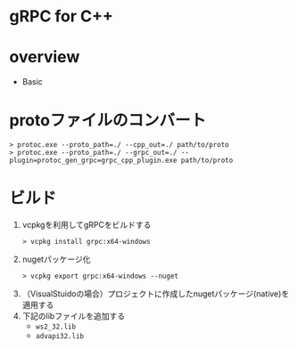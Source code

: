 # gRPC for C++

# overview

- Basic

# protoファイルのコンバート

```
> protoc.exe --proto_path=./ --cpp_out=./ path/to/proto
> protoc.exe --proto_path=./ --grpc_out=./ --plugin=protoc_gen_grpc=grpc_cpp_plugin.exe path/to/proto
```

# ビルド

1. vcpkgを利用してgRPCをビルドする
    ```
    > vcpkg install grpc:x64-windows
    ```
1. nugetパッケージ化
    ```
    > vcpkg export grpc:x64-windows --nuget
    ```
1. （VisualStuidoの場合）プロジェクトに作成したnugetパッケージ(native)を適用する
1. 下記のlibファイルを追加する
    - `ws2_32.lib`
    - `advapi32.lib`
